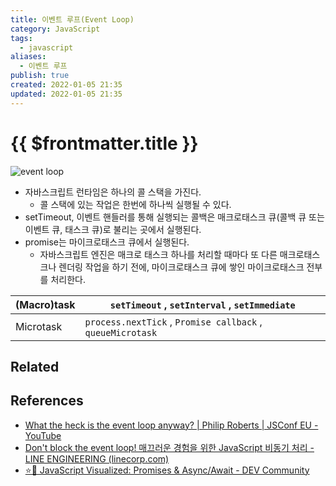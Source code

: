 ```yaml
---
title: 이벤트 루프(Event Loop)
category: JavaScript
tags:
  - javascript
aliases:
  - 이벤트 루프
publish: true
created: 2022-01-05 21:35
updated: 2022-01-05 21:35
---
```


# {{ $frontmatter.title }}

![event loop](https://res.cloudinary.com/practicaldev/image/fetch/s--5iH5BNWm--/c_limit%2Cf_auto%2Cfl_progressive%2Cq_66%2Cw_880/https://dev-to-uploads.s3.amazonaws.com/i/lczn4fca41is4vpicr6w.gif)

- 자바스크립트 런타임은 하나의 콜 스택을 가진다.
  - 콜 스택에 있는 작업은 한번에 하나씩 실행될 수 있다.
- setTimeout, 이벤트 핸들러를 통해 실행되는 콜백은 매크로태스크 큐(콜백 큐 또는 이벤트 큐, 태스크 큐)로 불리는 곳에서 실행된다.
- promise는 마이크로태스크 큐에서 실행된다.
  - 자바스크립트 엔진은 매크로 태스크 하나를 처리할 때마다 또 다른 매크로태스크나 렌더링 작업을 하기 전에, 마이크로태스크 큐에 쌓인 마이크로태스크 전부를 처리한다.

| (Macro)task | `setTimeout` , `setInterval` , `setImmediate`              |
| ----------- | ---------------------------------------------------------- |
| Microtask   | `process.nextTick` , `Promise callback` , `queueMicrotask` |

## Related

## References

- [What the heck is the event loop anyway? | Philip Roberts | JSConf EU - YouTube](https://www.youtube.com/watch?v=8aGhZQkoFbQ)
- [Don't block the event loop! 매끄러운 경험을 위한 JavaScript 비동기 처리 - LINE ENGINEERING (linecorp.com)](https://engineering.linecorp.com/ko/blog/dont-block-the-event-loop/)
- [⭐️🎀 JavaScript Visualized: Promises & Async/Await - DEV Community](https://dev.to/lydiahallie/javascript-visualized-promises-async-await-5gke)
